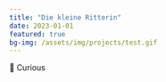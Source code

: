 ```yaml
---
title: "Die kleine Ritterin"
date: 2023-01-01
featured: true
bg-img: /assets/img/projects/test.gif
---
```


:eyes: Curious
